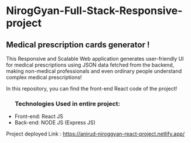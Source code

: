 # NirogGyan-Full-Stack-Responsive-project 
<h2>Medical prescription cards generator !</h2>
<p>This Responsive and Scalable Web application generates user-friendly UI for medical prescriptions using JSON data fetched from the backend, making non-medical professionals and even ordinary people understand complex medical prescriptions!<p>
<p>In this repository, you can find the front-end React code of the project!</p>
<ul>
  <h3>Technologies Used in entire project: </h3>
  <li> Front-end: React JS </li>
  <li> Back-end: NODE JS (Express JS) </li>
</ul>

Project deployed Link : https://anirud-niroggyan-react-project.netlify.app/
